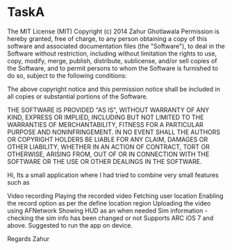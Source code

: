 TaskA
=====
The MIT License (MIT) 
Copyright (c) 2014 Zahur Ghotlawala 
Permission is hereby granted, free of charge, to any person obtaining a copy of this software and associated documentation files (the "Software"), to deal in the Software without restriction, including without limitation the rights to use, copy, modify, merge, publish, distribute, sublicense, and/or sell copies of the Software, and to permit persons to whom the Software is furnished to do so, subject to the following conditions:

The above copyright notice and this permission notice shall be included in all copies or substantial portions of the Software.

THE SOFTWARE IS PROVIDED "AS IS", WITHOUT WARRANTY OF ANY KIND, EXPRESS OR IMPLIED, INCLUDING BUT NOT LIMITED TO THE WARRANTIES OF MERCHANTABILITY, FITNESS FOR A PARTICULAR PURPOSE AND NONINFRINGEMENT. IN NO EVENT SHALL THE AUTHORS OR COPYRIGHT HOLDERS BE LIABLE FOR ANY CLAIM, DAMAGES OR OTHER LIABILITY, WHETHER IN AN ACTION OF CONTRACT, TORT OR OTHERWISE, ARISING FROM, OUT OF OR IN CONNECTION WITH THE SOFTWARE OR THE USE OR OTHER DEALINGS IN THE SOFTWARE.

Hi, Its a small application where I had tried to combine very small features such as

Video recording
Playing the recorded video
Fetching user location
Enabling the record option as per the define location region
Uploading the video using AFNetwork
Showing HUD as an when needed
Sim information - checking the sim info has been changed or not
Supports ARC iOS 7 and above. Suggested to run the app on device.

Regards Zahur
